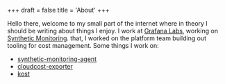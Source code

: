 +++
draft = false
title = 'About'
+++

Hello there, welcome to my small part of the internet where in theory I should be writing about things I enjoy.
I work at [Grafana Labs](https://grafana.com/), working on [Synthetic Monitoring](https://grafana.com/products/cloud/synthetic-monitoring/).
that, I worked on the platform team building out tooling for cost management.
Some things I work on:

- [synthetic-monitoring-agent](https://github.com/grafana/synthetic-monitoring-agent)
- [cloudcost-exporter](https://github.com/grafana/cloudcost-costexporter)
- [kost](https://github.com/grafana/Kost)

